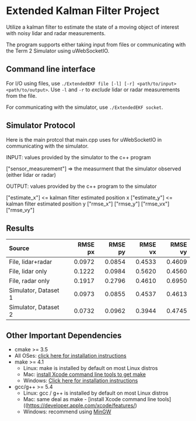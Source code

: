 # Extended Kalman Filter Project

Utilize a kalman filter to estimate the state of a moving object of interest with noisy lidar and radar measurements. 

The program supports either taking input from files or communicating with the Term 2 Simulator using uWebSocketIO.

## Command line interface

For I/O using files, use `./ExtendedEKF file [-l] [-r] <path/to/input> <path/to/output>`.
Use `-l` and `-r` to *exclude* lidar or radar measurements from the file.

For communicating with the simulator, use `./ExtendedEKF socket`.

## Simulator Protocol

Here is the main protcol that main.cpp uses for uWebSocketIO in communicating with the simulator.

INPUT: values provided by the simulator to the c++ program

["sensor_measurement"] => the measurment that the simulator observed (either lidar or radar)

OUTPUT: values provided by the c++ program to the simulator

["estimate_x"] <= kalman filter estimated position x
["estimate_y"] <= kalman filter estimated position y
["rmse_x"]
["rmse_y"]
["rmse_vx"]
["rmse_vy"]

## Results

| Source               | RMSE px | RMSE py | RMSE vx | RMSE vy |
|:-------------------- | -------:| -------:| -------:| -------:|
| File, lidar+radar    | 0.0972  | 0.0854  | 0.4533  | 0.4609  |
| File, lidar only     | 0.1222  | 0.0984  | 0.5620  | 0.4560  |
| File, radar only     | 0.1917  | 0.2796  | 0.4610  | 0.6950  |
| Simulator, Dataset 1 | 0.0973  | 0.0855  | 0.4537  | 0.4613  |
| Simulator, Dataset 2 | 0.0732  | 0.0962  | 0.3944  | 0.4745  |

## Other Important Dependencies

* cmake >= 3.5
 * All OSes: [click here for installation instructions](https://cmake.org/install/)
* make >= 4.1
  * Linux: make is installed by default on most Linux distros
  * Mac: [install Xcode command line tools to get make](https://developer.apple.com/xcode/features/)
  * Windows: [Click here for installation instructions](http://gnuwin32.sourceforge.net/packages/make.htm)
* gcc/g++ >= 5.4
  * Linux: gcc / g++ is installed by default on most Linux distros
  * Mac: same deal as make - [install Xcode command line tools]((https://developer.apple.com/xcode/features/)
  * Windows: recommend using [MinGW](http://www.mingw.org/)


